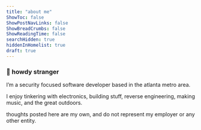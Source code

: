 ```yaml
---
title: "about me"
ShowToc: false
ShowPostNavLinks: false
ShowBreadCrumbs: false
ShowReadingTime: false
searchHidden: true
hiddenInHomelist: true
draft: true
---
```


### 👋 howdy stranger

I’m a security focused software developer based in the atlanta metro area.

I enjoy tinkering with electronics, building stuff, reverse engineering, making music, and the great outdoors.

thoughts posted here are my own, and do not represent my employer or any other entity.

